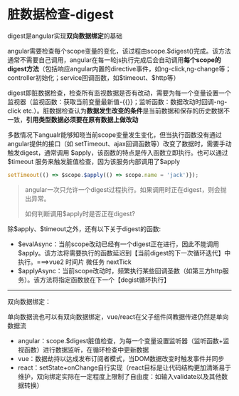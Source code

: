 # 脏数据检查-digest

digest是angular实现**双向数据绑定**的基础

angular需要检查每个scope变量的变化，该过程由scope.\$digest()完成。该方法通常不需要自己调用，angular在每一轮js执行完成后会自动调用**每个scope的digest方法**（包括响应angular内置的directive事件，如ng-click,ng-change等；controller初始化；service回调函数，如\$timeout、\$http等）

digest即脏数据检查，检查所有监视数据是否有改动，需要为每一个变量设置一个监视器（监视函数：获取当前变量最新值-{{}}；监听函数：数据改动时回调-ng-click etc.）。脏数据检查认为**数据发生改变的条件**是当前数据和保存的历史数据不一致，**引用类型数据必须要在原有数据上做改动**

多数情况下angualr能够知晓当前scope变量发生变化，但当执行函数没有通过angular提供的接口（如
setTimeout、ajax回调函数等）改变了数据时，需要手动触发digest，通常调用 \$apply，该函数的特点是传入函数立即执行。也可以通过 \$timeout 服务来触发脏值检查，因为该服务内部调用了\$apply

```js
setTimeout(() => $scope.$apply(() => scope.name = 'jack')});
```

> angular一次只允许一个digest过程执行。如果调用时正在digest，则会抛出异常。
>
> 如何判断调用\$apply时是否正在digest?
>
> 

除\$apply、$timeout之外，还有以下关于digest的函数:

- \$evalAsync：当前scope改动已经有一个digest正在进行，因此不能调用$apply。该方法将需要执行的函数延迟到【当前digest的下一次循环迭代】中执行。===>vue2 时间片 微任务 nextTick
- \$applyAsync：当前scope改动时，频繁执行某些回调圣数（如第三方http服务）。该方法将指定函数放在下一个【degist循环执行】

---

双向数据绑定：

单向数据流也可以有双向数据绑定，vue/react在父子组件间教据传递仍然是单向数据流

- angular：scope.$digest脏值检查，为每一个变量设置监听器（监听函数+监视函数）进行数据监听，在循环检查中更新数据
- vue：数据劫持以达成发布订阅者模式，当DOM数据改变时触发事件并同步
- react：setState+onChange自行实现（react目标是让代码结构更加清晰易于维护，双向绑定实际在一定程度上限制了自由度：如输入validate以及其他数据转换）
